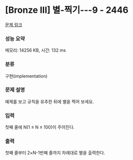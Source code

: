 # [Bronze III] 별-찍기---9 - 2446 

[문제 링크](https://www.acmicpc.net/problem/2446) 

### 성능 요약

메모리: 14256 KB, 시간: 132 ms

### 분류

구현(implementation)

### 문제 설명

예제를 보고 규칙을 유추한 뒤에 별을 찍어 보세요.
### 입력 

 첫째 줄에 N(1 ≤ N ≤ 100)이 주어진다.
### 출력 

 첫째 줄부터 2×N-1번째 줄까지 차례대로 별을 출력한다.


